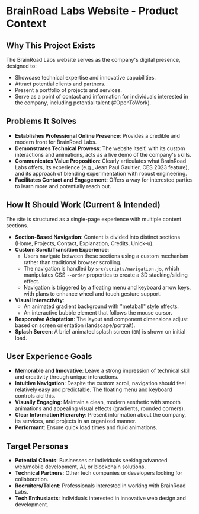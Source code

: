 # BrainRoad Labs Website - Product Context

## Why This Project Exists
The BrainRoad Labs website serves as the company's digital presence, designed to:
- Showcase technical expertise and innovative capabilities.
- Attract potential clients and partners.
- Present a portfolio of projects and services.
- Serve as a point of contact and information for individuals interested in the company, including potential talent (#OpenToWork).

## Problems It Solves
- **Establishes Professional Online Presence**: Provides a credible and modern front for BrainRoad Labs.
- **Demonstrates Technical Prowess**: The website itself, with its custom interactions and animations, acts as a live demo of the company's skills.
- **Communicates Value Proposition**: Clearly articulates what BrainRoad Labs offers, its experience (e.g., Jean Paul Gaultier, CES 2023 feature), and its approach of blending experimentation with robust engineering.
- **Facilitates Contact and Engagement**: Offers a way for interested parties to learn more and potentially reach out.

## How It Should Work (Current & Intended)
The site is structured as a single-page experience with multiple content sections.
- **Section-Based Navigation**: Content is divided into distinct sections (Home, Projects, Contact, Explanation, Credits, Unlck-u).
- **Custom Scroll/Transition Experience**:
    - Users navigate between these sections using a custom mechanism rather than traditional browser scrolling.
    - The navigation is handled by `src/scripts/navigation.js`, which manipulates CSS `--order` properties to create a 3D stacking/sliding effect.
    - Navigation is triggered by a floating menu and keyboard arrow keys, with plans to enhance wheel and touch gesture support.
- **Visual Interactivity**:
    - An animated gradient background with "metaball" style effects.
    - An interactive bubble element that follows the mouse cursor.
- **Responsive Adaptation**: The layout and component dimensions adjust based on screen orientation (landscape/portrait).
- **Splash Screen**: A brief animated splash screen (`BR`) is shown on initial load.

## User Experience Goals
- **Memorable and Innovative**: Leave a strong impression of technical skill and creativity through unique interactions.
- **Intuitive Navigation**: Despite the custom scroll, navigation should feel relatively easy and predictable. The floating menu and keyboard controls aid this.
- **Visually Engaging**: Maintain a clean, modern aesthetic with smooth animations and appealing visual effects (gradients, rounded corners).
- **Clear Information Hierarchy**: Present information about the company, its services, and projects in an organized manner.
- **Performant**: Ensure quick load times and fluid animations.

## Target Personas
- **Potential Clients**: Businesses or individuals seeking advanced web/mobile development, AI, or blockchain solutions.
- **Technical Partners**: Other tech companies or developers looking for collaboration.
- **Recruiters/Talent**: Professionals interested in working with BrainRoad Labs.
- **Tech Enthusiasts**: Individuals interested in innovative web design and development.
